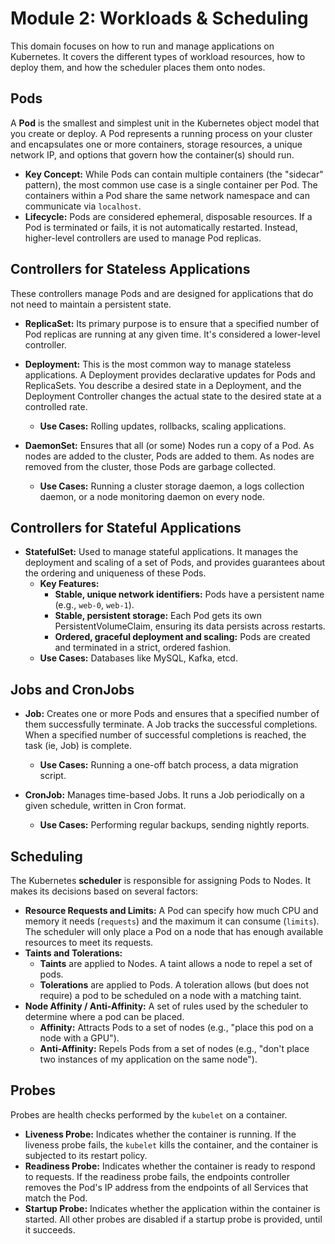 # Module 2: Workloads & Scheduling

This domain focuses on how to run and manage applications on Kubernetes. It covers the different types of workload resources, how to deploy them, and how the scheduler places them onto nodes.

## Pods

A **Pod** is the smallest and simplest unit in the Kubernetes object model that you create or deploy. A Pod represents a running process on your cluster and encapsulates one or more containers, storage resources, a unique network IP, and options that govern how the container(s) should run.

*   **Key Concept:** While Pods can contain multiple containers (the "sidecar" pattern), the most common use case is a single container per Pod. The containers within a Pod share the same network namespace and can communicate via `localhost`.
*   **Lifecycle:** Pods are considered ephemeral, disposable resources. If a Pod is terminated or fails, it is not automatically restarted. Instead, higher-level controllers are used to manage Pod replicas.

## Controllers for Stateless Applications

These controllers manage Pods and are designed for applications that do not need to maintain a persistent state.

*   **ReplicaSet:** Its primary purpose is to ensure that a specified number of Pod replicas are running at any given time. It's considered a lower-level controller.
*   **Deployment:** This is the most common way to manage stateless applications. A Deployment provides declarative updates for Pods and ReplicaSets. You describe a desired state in a Deployment, and the Deployment Controller changes the actual state to the desired state at a controlled rate.
    *   **Use Cases:** Rolling updates, rollbacks, scaling applications.

*   **DaemonSet:** Ensures that all (or some) Nodes run a copy of a Pod. As nodes are added to the cluster, Pods are added to them. As nodes are removed from the cluster, those Pods are garbage collected.
    *   **Use Cases:** Running a cluster storage daemon, a logs collection daemon, or a node monitoring daemon on every node.

## Controllers for Stateful Applications

*   **StatefulSet:** Used to manage stateful applications. It manages the deployment and scaling of a set of Pods, and provides guarantees about the ordering and uniqueness of these Pods.
    *   **Key Features:**
        *   **Stable, unique network identifiers:** Pods have a persistent name (e.g., `web-0`, `web-1`).
        *   **Stable, persistent storage:** Each Pod gets its own PersistentVolumeClaim, ensuring its data persists across restarts.
        *   **Ordered, graceful deployment and scaling:** Pods are created and terminated in a strict, ordered fashion.
    *   **Use Cases:** Databases like MySQL, Kafka, etcd.

## Jobs and CronJobs

*   **Job:** Creates one or more Pods and ensures that a specified number of them successfully terminate. A Job tracks the successful completions. When a specified number of successful completions is reached, the task (ie, Job) is complete.
    *   **Use Cases:** Running a one-off batch process, a data migration script.

*   **CronJob:** Manages time-based Jobs. It runs a Job periodically on a given schedule, written in Cron format.
    *   **Use Cases:** Performing regular backups, sending nightly reports.

## Scheduling

The Kubernetes **scheduler** is responsible for assigning Pods to Nodes. It makes its decisions based on several factors:

*   **Resource Requests and Limits:** A Pod can specify how much CPU and memory it needs (`requests`) and the maximum it can consume (`limits`). The scheduler will only place a Pod on a node that has enough available resources to meet its requests.
*   **Taints and Tolerations:**
    *   **Taints** are applied to Nodes. A taint allows a node to repel a set of pods.
    *   **Tolerations** are applied to Pods. A toleration allows (but does not require) a pod to be scheduled on a node with a matching taint.
*   **Node Affinity / Anti-Affinity:** A set of rules used by the scheduler to determine where a pod can be placed.
    *   **Affinity:** Attracts Pods to a set of nodes (e.g., "place this pod on a node with a GPU").
    *   **Anti-Affinity:** Repels Pods from a set of nodes (e.g., "don't place two instances of my application on the same node").

## Probes

Probes are health checks performed by the `kubelet` on a container.

*   **Liveness Probe:** Indicates whether the container is running. If the liveness probe fails, the `kubelet` kills the container, and the container is subjected to its restart policy.
*   **Readiness Probe:** Indicates whether the container is ready to respond to requests. If the readiness probe fails, the endpoints controller removes the Pod's IP address from the endpoints of all Services that match the Pod.
*   **Startup Probe:** Indicates whether the application within the container is started. All other probes are disabled if a startup probe is provided, until it succeeds.
